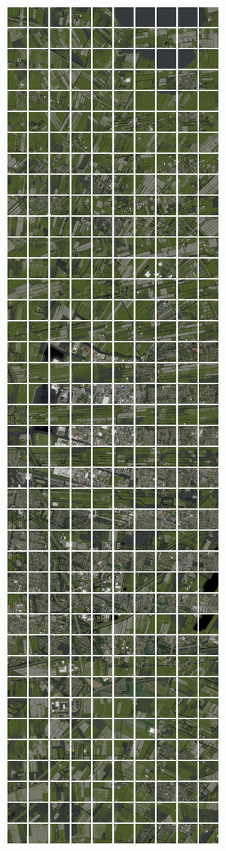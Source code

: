 <html>
<div>
<img src="https://github.com/HakkaTjakka/NL_TILE_MAP/blob/main/18/640/-1066/r.6400.-10660.png" height="44" width="44">
<img src="https://github.com/HakkaTjakka/NL_TILE_MAP/blob/main/18/640/-1066/r.6401.-10660.png" height="44" width="44">
<img src="https://github.com/HakkaTjakka/NL_TILE_MAP/blob/main/18/640/-1066/r.6402.-10660.png" height="44" width="44">
<img src="https://github.com/HakkaTjakka/NL_TILE_MAP/blob/main/18/640/-1066/r.6403.-10660.png" height="44" width="44">
<img src="https://github.com/HakkaTjakka/NL_TILE_MAP/blob/main/18/640/-1066/r.6404.-10660.png" height="44" width="44">
<img src="https://github.com/HakkaTjakka/NL_TILE_MAP/blob/main/18/640/-1066/r.6405.-10660.png" height="44" width="44">
<img src="https://github.com/HakkaTjakka/NL_TILE_MAP/blob/main/18/640/-1066/r.6406.-10660.png" height="44" width="44">
<img src="https://github.com/HakkaTjakka/NL_TILE_MAP/blob/main/18/640/-1066/r.6407.-10660.png" height="44" width="44">
<img src="https://github.com/HakkaTjakka/NL_TILE_MAP/blob/main/18/640/-1066/r.6408.-10660.png" height="44" width="44">
<img src="https://github.com/HakkaTjakka/NL_TILE_MAP/blob/main/18/640/-1066/r.6409.-10660.png" height="44" width="44">
<img src="https://github.com/HakkaTjakka/NL_TILE_MAP/blob/main/18/641/-1066/r.6410.-10660.png" height="44" width="44">
<img src="https://github.com/HakkaTjakka/NL_TILE_MAP/blob/main/18/641/-1066/r.6411.-10660.png" height="44" width="44">
<img src="https://github.com/HakkaTjakka/NL_TILE_MAP/blob/main/18/641/-1066/r.6412.-10660.png" height="44" width="44">
<img src="https://github.com/HakkaTjakka/NL_TILE_MAP/blob/main/18/641/-1066/r.6413.-10660.png" height="44" width="44">
<img src="https://github.com/HakkaTjakka/NL_TILE_MAP/blob/main/18/641/-1066/r.6414.-10660.png" height="44" width="44">
<img src="https://github.com/HakkaTjakka/NL_TILE_MAP/blob/main/18/641/-1066/r.6415.-10660.png" height="44" width="44">
<img src="https://github.com/HakkaTjakka/NL_TILE_MAP/blob/main/18/641/-1066/r.6416.-10660.png" height="44" width="44">
<img src="https://github.com/HakkaTjakka/NL_TILE_MAP/blob/main/18/641/-1066/r.6417.-10660.png" height="44" width="44">
<img src="https://github.com/HakkaTjakka/NL_TILE_MAP/blob/main/18/641/-1066/r.6418.-10660.png" height="44" width="44">
<img src="https://github.com/HakkaTjakka/NL_TILE_MAP/blob/main/18/641/-1066/r.6419.-10660.png" height="44" width="44">
<br>
<img src="https://github.com/HakkaTjakka/NL_TILE_MAP/blob/main/18/640/-1066/r.6400.-10659.png" height="44" width="44">
<img src="https://github.com/HakkaTjakka/NL_TILE_MAP/blob/main/18/640/-1066/r.6401.-10659.png" height="44" width="44">
<img src="https://github.com/HakkaTjakka/NL_TILE_MAP/blob/main/18/640/-1066/r.6402.-10659.png" height="44" width="44">
<img src="https://github.com/HakkaTjakka/NL_TILE_MAP/blob/main/18/640/-1066/r.6403.-10659.png" height="44" width="44">
<img src="https://github.com/HakkaTjakka/NL_TILE_MAP/blob/main/18/640/-1066/r.6404.-10659.png" height="44" width="44">
<img src="https://github.com/HakkaTjakka/NL_TILE_MAP/blob/main/18/640/-1066/r.6405.-10659.png" height="44" width="44">
<img src="https://github.com/HakkaTjakka/NL_TILE_MAP/blob/main/18/640/-1066/r.6406.-10659.png" height="44" width="44">
<img src="https://github.com/HakkaTjakka/NL_TILE_MAP/blob/main/18/640/-1066/r.6407.-10659.png" height="44" width="44">
<img src="https://github.com/HakkaTjakka/NL_TILE_MAP/blob/main/18/640/-1066/r.6408.-10659.png" height="44" width="44">
<img src="https://github.com/HakkaTjakka/NL_TILE_MAP/blob/main/18/640/-1066/r.6409.-10659.png" height="44" width="44">
<img src="https://github.com/HakkaTjakka/NL_TILE_MAP/blob/main/18/641/-1066/r.6410.-10659.png" height="44" width="44">
<img src="https://github.com/HakkaTjakka/NL_TILE_MAP/blob/main/18/641/-1066/r.6411.-10659.png" height="44" width="44">
<img src="https://github.com/HakkaTjakka/NL_TILE_MAP/blob/main/18/641/-1066/r.6412.-10659.png" height="44" width="44">
<img src="https://github.com/HakkaTjakka/NL_TILE_MAP/blob/main/18/641/-1066/r.6413.-10659.png" height="44" width="44">
<img src="https://github.com/HakkaTjakka/NL_TILE_MAP/blob/main/18/641/-1066/r.6414.-10659.png" height="44" width="44">
<img src="https://github.com/HakkaTjakka/NL_TILE_MAP/blob/main/18/641/-1066/r.6415.-10659.png" height="44" width="44">
<img src="https://github.com/HakkaTjakka/NL_TILE_MAP/blob/main/18/641/-1066/r.6416.-10659.png" height="44" width="44">
<img src="https://github.com/HakkaTjakka/NL_TILE_MAP/blob/main/18/641/-1066/r.6417.-10659.png" height="44" width="44">
<img src="https://github.com/HakkaTjakka/NL_TILE_MAP/blob/main/18/641/-1066/r.6418.-10659.png" height="44" width="44">
<img src="https://github.com/HakkaTjakka/NL_TILE_MAP/blob/main/18/641/-1066/r.6419.-10659.png" height="44" width="44">
<br>
<img src="https://github.com/HakkaTjakka/NL_TILE_MAP/blob/main/18/640/-1066/r.6400.-10658.png" height="44" width="44">
<img src="https://github.com/HakkaTjakka/NL_TILE_MAP/blob/main/18/640/-1066/r.6401.-10658.png" height="44" width="44">
<img src="https://github.com/HakkaTjakka/NL_TILE_MAP/blob/main/18/640/-1066/r.6402.-10658.png" height="44" width="44">
<img src="https://github.com/HakkaTjakka/NL_TILE_MAP/blob/main/18/640/-1066/r.6403.-10658.png" height="44" width="44">
<img src="https://github.com/HakkaTjakka/NL_TILE_MAP/blob/main/18/640/-1066/r.6404.-10658.png" height="44" width="44">
<img src="https://github.com/HakkaTjakka/NL_TILE_MAP/blob/main/18/640/-1066/r.6405.-10658.png" height="44" width="44">
<img src="https://github.com/HakkaTjakka/NL_TILE_MAP/blob/main/18/640/-1066/r.6406.-10658.png" height="44" width="44">
<img src="https://github.com/HakkaTjakka/NL_TILE_MAP/blob/main/18/640/-1066/r.6407.-10658.png" height="44" width="44">
<img src="https://github.com/HakkaTjakka/NL_TILE_MAP/blob/main/18/640/-1066/r.6408.-10658.png" height="44" width="44">
<img src="https://github.com/HakkaTjakka/NL_TILE_MAP/blob/main/18/640/-1066/r.6409.-10658.png" height="44" width="44">
<img src="https://github.com/HakkaTjakka/NL_TILE_MAP/blob/main/18/641/-1066/r.6410.-10658.png" height="44" width="44">
<img src="https://github.com/HakkaTjakka/NL_TILE_MAP/blob/main/18/641/-1066/r.6411.-10658.png" height="44" width="44">
<img src="https://github.com/HakkaTjakka/NL_TILE_MAP/blob/main/18/641/-1066/r.6412.-10658.png" height="44" width="44">
<img src="https://github.com/HakkaTjakka/NL_TILE_MAP/blob/main/18/641/-1066/r.6413.-10658.png" height="44" width="44">
<img src="https://github.com/HakkaTjakka/NL_TILE_MAP/blob/main/18/641/-1066/r.6414.-10658.png" height="44" width="44">
<img src="https://github.com/HakkaTjakka/NL_TILE_MAP/blob/main/18/641/-1066/r.6415.-10658.png" height="44" width="44">
<img src="https://github.com/HakkaTjakka/NL_TILE_MAP/blob/main/18/641/-1066/r.6416.-10658.png" height="44" width="44">
<img src="https://github.com/HakkaTjakka/NL_TILE_MAP/blob/main/18/641/-1066/r.6417.-10658.png" height="44" width="44">
<img src="https://github.com/HakkaTjakka/NL_TILE_MAP/blob/main/18/641/-1066/r.6418.-10658.png" height="44" width="44">
<img src="https://github.com/HakkaTjakka/NL_TILE_MAP/blob/main/18/641/-1066/r.6419.-10658.png" height="44" width="44">
<br>
<img src="https://github.com/HakkaTjakka/NL_TILE_MAP/blob/main/18/640/-1066/r.6400.-10657.png" height="44" width="44">
<img src="https://github.com/HakkaTjakka/NL_TILE_MAP/blob/main/18/640/-1066/r.6401.-10657.png" height="44" width="44">
<img src="https://github.com/HakkaTjakka/NL_TILE_MAP/blob/main/18/640/-1066/r.6402.-10657.png" height="44" width="44">
<img src="https://github.com/HakkaTjakka/NL_TILE_MAP/blob/main/18/640/-1066/r.6403.-10657.png" height="44" width="44">
<img src="https://github.com/HakkaTjakka/NL_TILE_MAP/blob/main/18/640/-1066/r.6404.-10657.png" height="44" width="44">
<img src="https://github.com/HakkaTjakka/NL_TILE_MAP/blob/main/18/640/-1066/r.6405.-10657.png" height="44" width="44">
<img src="https://github.com/HakkaTjakka/NL_TILE_MAP/blob/main/18/640/-1066/r.6406.-10657.png" height="44" width="44">
<img src="https://github.com/HakkaTjakka/NL_TILE_MAP/blob/main/18/640/-1066/r.6407.-10657.png" height="44" width="44">
<img src="https://github.com/HakkaTjakka/NL_TILE_MAP/blob/main/18/640/-1066/r.6408.-10657.png" height="44" width="44">
<img src="https://github.com/HakkaTjakka/NL_TILE_MAP/blob/main/18/640/-1066/r.6409.-10657.png" height="44" width="44">
<img src="https://github.com/HakkaTjakka/NL_TILE_MAP/blob/main/18/641/-1066/r.6410.-10657.png" height="44" width="44">
<img src="https://github.com/HakkaTjakka/NL_TILE_MAP/blob/main/18/641/-1066/r.6411.-10657.png" height="44" width="44">
<img src="https://github.com/HakkaTjakka/NL_TILE_MAP/blob/main/18/641/-1066/r.6412.-10657.png" height="44" width="44">
<img src="https://github.com/HakkaTjakka/NL_TILE_MAP/blob/main/18/641/-1066/r.6413.-10657.png" height="44" width="44">
<img src="https://github.com/HakkaTjakka/NL_TILE_MAP/blob/main/18/641/-1066/r.6414.-10657.png" height="44" width="44">
<img src="https://github.com/HakkaTjakka/NL_TILE_MAP/blob/main/18/641/-1066/r.6415.-10657.png" height="44" width="44">
<img src="https://github.com/HakkaTjakka/NL_TILE_MAP/blob/main/18/641/-1066/r.6416.-10657.png" height="44" width="44">
<img src="https://github.com/HakkaTjakka/NL_TILE_MAP/blob/main/18/641/-1066/r.6417.-10657.png" height="44" width="44">
<img src="https://github.com/HakkaTjakka/NL_TILE_MAP/blob/main/18/641/-1066/r.6418.-10657.png" height="44" width="44">
<img src="https://github.com/HakkaTjakka/NL_TILE_MAP/blob/main/18/641/-1066/r.6419.-10657.png" height="44" width="44">
<br>
<img src="https://github.com/HakkaTjakka/NL_TILE_MAP/blob/main/18/640/-1066/r.6400.-10656.png" height="44" width="44">
<img src="https://github.com/HakkaTjakka/NL_TILE_MAP/blob/main/18/640/-1066/r.6401.-10656.png" height="44" width="44">
<img src="https://github.com/HakkaTjakka/NL_TILE_MAP/blob/main/18/640/-1066/r.6402.-10656.png" height="44" width="44">
<img src="https://github.com/HakkaTjakka/NL_TILE_MAP/blob/main/18/640/-1066/r.6403.-10656.png" height="44" width="44">
<img src="https://github.com/HakkaTjakka/NL_TILE_MAP/blob/main/18/640/-1066/r.6404.-10656.png" height="44" width="44">
<img src="https://github.com/HakkaTjakka/NL_TILE_MAP/blob/main/18/640/-1066/r.6405.-10656.png" height="44" width="44">
<img src="https://github.com/HakkaTjakka/NL_TILE_MAP/blob/main/18/640/-1066/r.6406.-10656.png" height="44" width="44">
<img src="https://github.com/HakkaTjakka/NL_TILE_MAP/blob/main/18/640/-1066/r.6407.-10656.png" height="44" width="44">
<img src="https://github.com/HakkaTjakka/NL_TILE_MAP/blob/main/18/640/-1066/r.6408.-10656.png" height="44" width="44">
<img src="https://github.com/HakkaTjakka/NL_TILE_MAP/blob/main/18/640/-1066/r.6409.-10656.png" height="44" width="44">
<img src="https://github.com/HakkaTjakka/NL_TILE_MAP/blob/main/18/641/-1066/r.6410.-10656.png" height="44" width="44">
<img src="https://github.com/HakkaTjakka/NL_TILE_MAP/blob/main/18/641/-1066/r.6411.-10656.png" height="44" width="44">
<img src="https://github.com/HakkaTjakka/NL_TILE_MAP/blob/main/18/641/-1066/r.6412.-10656.png" height="44" width="44">
<img src="https://github.com/HakkaTjakka/NL_TILE_MAP/blob/main/18/641/-1066/r.6413.-10656.png" height="44" width="44">
<img src="https://github.com/HakkaTjakka/NL_TILE_MAP/blob/main/18/641/-1066/r.6414.-10656.png" height="44" width="44">
<img src="https://github.com/HakkaTjakka/NL_TILE_MAP/blob/main/18/641/-1066/r.6415.-10656.png" height="44" width="44">
<img src="https://github.com/HakkaTjakka/NL_TILE_MAP/blob/main/18/641/-1066/r.6416.-10656.png" height="44" width="44">
<img src="https://github.com/HakkaTjakka/NL_TILE_MAP/blob/main/18/641/-1066/r.6417.-10656.png" height="44" width="44">
<img src="https://github.com/HakkaTjakka/NL_TILE_MAP/blob/main/18/641/-1066/r.6418.-10656.png" height="44" width="44">
<img src="https://github.com/HakkaTjakka/NL_TILE_MAP/blob/main/18/641/-1066/r.6419.-10656.png" height="44" width="44">
<br>
<img src="https://github.com/HakkaTjakka/NL_TILE_MAP/blob/main/18/640/-1066/r.6400.-10655.png" height="44" width="44">
<img src="https://github.com/HakkaTjakka/NL_TILE_MAP/blob/main/18/640/-1066/r.6401.-10655.png" height="44" width="44">
<img src="https://github.com/HakkaTjakka/NL_TILE_MAP/blob/main/18/640/-1066/r.6402.-10655.png" height="44" width="44">
<img src="https://github.com/HakkaTjakka/NL_TILE_MAP/blob/main/18/640/-1066/r.6403.-10655.png" height="44" width="44">
<img src="https://github.com/HakkaTjakka/NL_TILE_MAP/blob/main/18/640/-1066/r.6404.-10655.png" height="44" width="44">
<img src="https://github.com/HakkaTjakka/NL_TILE_MAP/blob/main/18/640/-1066/r.6405.-10655.png" height="44" width="44">
<img src="https://github.com/HakkaTjakka/NL_TILE_MAP/blob/main/18/640/-1066/r.6406.-10655.png" height="44" width="44">
<img src="https://github.com/HakkaTjakka/NL_TILE_MAP/blob/main/18/640/-1066/r.6407.-10655.png" height="44" width="44">
<img src="https://github.com/HakkaTjakka/NL_TILE_MAP/blob/main/18/640/-1066/r.6408.-10655.png" height="44" width="44">
<img src="https://github.com/HakkaTjakka/NL_TILE_MAP/blob/main/18/640/-1066/r.6409.-10655.png" height="44" width="44">
<img src="https://github.com/HakkaTjakka/NL_TILE_MAP/blob/main/18/641/-1066/r.6410.-10655.png" height="44" width="44">
<img src="https://github.com/HakkaTjakka/NL_TILE_MAP/blob/main/18/641/-1066/r.6411.-10655.png" height="44" width="44">
<img src="https://github.com/HakkaTjakka/NL_TILE_MAP/blob/main/18/641/-1066/r.6412.-10655.png" height="44" width="44">
<img src="https://github.com/HakkaTjakka/NL_TILE_MAP/blob/main/18/641/-1066/r.6413.-10655.png" height="44" width="44">
<img src="https://github.com/HakkaTjakka/NL_TILE_MAP/blob/main/18/641/-1066/r.6414.-10655.png" height="44" width="44">
<img src="https://github.com/HakkaTjakka/NL_TILE_MAP/blob/main/18/641/-1066/r.6415.-10655.png" height="44" width="44">
<img src="https://github.com/HakkaTjakka/NL_TILE_MAP/blob/main/18/641/-1066/r.6416.-10655.png" height="44" width="44">
<img src="https://github.com/HakkaTjakka/NL_TILE_MAP/blob/main/18/641/-1066/r.6417.-10655.png" height="44" width="44">
<img src="https://github.com/HakkaTjakka/NL_TILE_MAP/blob/main/18/641/-1066/r.6418.-10655.png" height="44" width="44">
<img src="https://github.com/HakkaTjakka/NL_TILE_MAP/blob/main/18/641/-1066/r.6419.-10655.png" height="44" width="44">
<br>
<img src="https://github.com/HakkaTjakka/NL_TILE_MAP/blob/main/18/640/-1066/r.6400.-10654.png" height="44" width="44">
<img src="https://github.com/HakkaTjakka/NL_TILE_MAP/blob/main/18/640/-1066/r.6401.-10654.png" height="44" width="44">
<img src="https://github.com/HakkaTjakka/NL_TILE_MAP/blob/main/18/640/-1066/r.6402.-10654.png" height="44" width="44">
<img src="https://github.com/HakkaTjakka/NL_TILE_MAP/blob/main/18/640/-1066/r.6403.-10654.png" height="44" width="44">
<img src="https://github.com/HakkaTjakka/NL_TILE_MAP/blob/main/18/640/-1066/r.6404.-10654.png" height="44" width="44">
<img src="https://github.com/HakkaTjakka/NL_TILE_MAP/blob/main/18/640/-1066/r.6405.-10654.png" height="44" width="44">
<img src="https://github.com/HakkaTjakka/NL_TILE_MAP/blob/main/18/640/-1066/r.6406.-10654.png" height="44" width="44">
<img src="https://github.com/HakkaTjakka/NL_TILE_MAP/blob/main/18/640/-1066/r.6407.-10654.png" height="44" width="44">
<img src="https://github.com/HakkaTjakka/NL_TILE_MAP/blob/main/18/640/-1066/r.6408.-10654.png" height="44" width="44">
<img src="https://github.com/HakkaTjakka/NL_TILE_MAP/blob/main/18/640/-1066/r.6409.-10654.png" height="44" width="44">
<img src="https://github.com/HakkaTjakka/NL_TILE_MAP/blob/main/18/641/-1066/r.6410.-10654.png" height="44" width="44">
<img src="https://github.com/HakkaTjakka/NL_TILE_MAP/blob/main/18/641/-1066/r.6411.-10654.png" height="44" width="44">
<img src="https://github.com/HakkaTjakka/NL_TILE_MAP/blob/main/18/641/-1066/r.6412.-10654.png" height="44" width="44">
<img src="https://github.com/HakkaTjakka/NL_TILE_MAP/blob/main/18/641/-1066/r.6413.-10654.png" height="44" width="44">
<img src="https://github.com/HakkaTjakka/NL_TILE_MAP/blob/main/18/641/-1066/r.6414.-10654.png" height="44" width="44">
<img src="https://github.com/HakkaTjakka/NL_TILE_MAP/blob/main/18/641/-1066/r.6415.-10654.png" height="44" width="44">
<img src="https://github.com/HakkaTjakka/NL_TILE_MAP/blob/main/18/641/-1066/r.6416.-10654.png" height="44" width="44">
<img src="https://github.com/HakkaTjakka/NL_TILE_MAP/blob/main/18/641/-1066/r.6417.-10654.png" height="44" width="44">
<img src="https://github.com/HakkaTjakka/NL_TILE_MAP/blob/main/18/641/-1066/r.6418.-10654.png" height="44" width="44">
<img src="https://github.com/HakkaTjakka/NL_TILE_MAP/blob/main/18/641/-1066/r.6419.-10654.png" height="44" width="44">
<br>
<img src="https://github.com/HakkaTjakka/NL_TILE_MAP/blob/main/18/640/-1066/r.6400.-10653.png" height="44" width="44">
<img src="https://github.com/HakkaTjakka/NL_TILE_MAP/blob/main/18/640/-1066/r.6401.-10653.png" height="44" width="44">
<img src="https://github.com/HakkaTjakka/NL_TILE_MAP/blob/main/18/640/-1066/r.6402.-10653.png" height="44" width="44">
<img src="https://github.com/HakkaTjakka/NL_TILE_MAP/blob/main/18/640/-1066/r.6403.-10653.png" height="44" width="44">
<img src="https://github.com/HakkaTjakka/NL_TILE_MAP/blob/main/18/640/-1066/r.6404.-10653.png" height="44" width="44">
<img src="https://github.com/HakkaTjakka/NL_TILE_MAP/blob/main/18/640/-1066/r.6405.-10653.png" height="44" width="44">
<img src="https://github.com/HakkaTjakka/NL_TILE_MAP/blob/main/18/640/-1066/r.6406.-10653.png" height="44" width="44">
<img src="https://github.com/HakkaTjakka/NL_TILE_MAP/blob/main/18/640/-1066/r.6407.-10653.png" height="44" width="44">
<img src="https://github.com/HakkaTjakka/NL_TILE_MAP/blob/main/18/640/-1066/r.6408.-10653.png" height="44" width="44">
<img src="https://github.com/HakkaTjakka/NL_TILE_MAP/blob/main/18/640/-1066/r.6409.-10653.png" height="44" width="44">
<img src="https://github.com/HakkaTjakka/NL_TILE_MAP/blob/main/18/641/-1066/r.6410.-10653.png" height="44" width="44">
<img src="https://github.com/HakkaTjakka/NL_TILE_MAP/blob/main/18/641/-1066/r.6411.-10653.png" height="44" width="44">
<img src="https://github.com/HakkaTjakka/NL_TILE_MAP/blob/main/18/641/-1066/r.6412.-10653.png" height="44" width="44">
<img src="https://github.com/HakkaTjakka/NL_TILE_MAP/blob/main/18/641/-1066/r.6413.-10653.png" height="44" width="44">
<img src="https://github.com/HakkaTjakka/NL_TILE_MAP/blob/main/18/641/-1066/r.6414.-10653.png" height="44" width="44">
<img src="https://github.com/HakkaTjakka/NL_TILE_MAP/blob/main/18/641/-1066/r.6415.-10653.png" height="44" width="44">
<img src="https://github.com/HakkaTjakka/NL_TILE_MAP/blob/main/18/641/-1066/r.6416.-10653.png" height="44" width="44">
<img src="https://github.com/HakkaTjakka/NL_TILE_MAP/blob/main/18/641/-1066/r.6417.-10653.png" height="44" width="44">
<img src="https://github.com/HakkaTjakka/NL_TILE_MAP/blob/main/18/641/-1066/r.6418.-10653.png" height="44" width="44">
<img src="https://github.com/HakkaTjakka/NL_TILE_MAP/blob/main/18/641/-1066/r.6419.-10653.png" height="44" width="44">
<br>
<img src="https://github.com/HakkaTjakka/NL_TILE_MAP/blob/main/18/640/-1066/r.6400.-10652.png" height="44" width="44">
<img src="https://github.com/HakkaTjakka/NL_TILE_MAP/blob/main/18/640/-1066/r.6401.-10652.png" height="44" width="44">
<img src="https://github.com/HakkaTjakka/NL_TILE_MAP/blob/main/18/640/-1066/r.6402.-10652.png" height="44" width="44">
<img src="https://github.com/HakkaTjakka/NL_TILE_MAP/blob/main/18/640/-1066/r.6403.-10652.png" height="44" width="44">
<img src="https://github.com/HakkaTjakka/NL_TILE_MAP/blob/main/18/640/-1066/r.6404.-10652.png" height="44" width="44">
<img src="https://github.com/HakkaTjakka/NL_TILE_MAP/blob/main/18/640/-1066/r.6405.-10652.png" height="44" width="44">
<img src="https://github.com/HakkaTjakka/NL_TILE_MAP/blob/main/18/640/-1066/r.6406.-10652.png" height="44" width="44">
<img src="https://github.com/HakkaTjakka/NL_TILE_MAP/blob/main/18/640/-1066/r.6407.-10652.png" height="44" width="44">
<img src="https://github.com/HakkaTjakka/NL_TILE_MAP/blob/main/18/640/-1066/r.6408.-10652.png" height="44" width="44">
<img src="https://github.com/HakkaTjakka/NL_TILE_MAP/blob/main/18/640/-1066/r.6409.-10652.png" height="44" width="44">
<img src="https://github.com/HakkaTjakka/NL_TILE_MAP/blob/main/18/641/-1066/r.6410.-10652.png" height="44" width="44">
<img src="https://github.com/HakkaTjakka/NL_TILE_MAP/blob/main/18/641/-1066/r.6411.-10652.png" height="44" width="44">
<img src="https://github.com/HakkaTjakka/NL_TILE_MAP/blob/main/18/641/-1066/r.6412.-10652.png" height="44" width="44">
<img src="https://github.com/HakkaTjakka/NL_TILE_MAP/blob/main/18/641/-1066/r.6413.-10652.png" height="44" width="44">
<img src="https://github.com/HakkaTjakka/NL_TILE_MAP/blob/main/18/641/-1066/r.6414.-10652.png" height="44" width="44">
<img src="https://github.com/HakkaTjakka/NL_TILE_MAP/blob/main/18/641/-1066/r.6415.-10652.png" height="44" width="44">
<img src="https://github.com/HakkaTjakka/NL_TILE_MAP/blob/main/18/641/-1066/r.6416.-10652.png" height="44" width="44">
<img src="https://github.com/HakkaTjakka/NL_TILE_MAP/blob/main/18/641/-1066/r.6417.-10652.png" height="44" width="44">
<img src="https://github.com/HakkaTjakka/NL_TILE_MAP/blob/main/18/641/-1066/r.6418.-10652.png" height="44" width="44">
<img src="https://github.com/HakkaTjakka/NL_TILE_MAP/blob/main/18/641/-1066/r.6419.-10652.png" height="44" width="44">
<br>
<img src="https://github.com/HakkaTjakka/NL_TILE_MAP/blob/main/18/640/-1066/r.6400.-10651.png" height="44" width="44">
<img src="https://github.com/HakkaTjakka/NL_TILE_MAP/blob/main/18/640/-1066/r.6401.-10651.png" height="44" width="44">
<img src="https://github.com/HakkaTjakka/NL_TILE_MAP/blob/main/18/640/-1066/r.6402.-10651.png" height="44" width="44">
<img src="https://github.com/HakkaTjakka/NL_TILE_MAP/blob/main/18/640/-1066/r.6403.-10651.png" height="44" width="44">
<img src="https://github.com/HakkaTjakka/NL_TILE_MAP/blob/main/18/640/-1066/r.6404.-10651.png" height="44" width="44">
<img src="https://github.com/HakkaTjakka/NL_TILE_MAP/blob/main/18/640/-1066/r.6405.-10651.png" height="44" width="44">
<img src="https://github.com/HakkaTjakka/NL_TILE_MAP/blob/main/18/640/-1066/r.6406.-10651.png" height="44" width="44">
<img src="https://github.com/HakkaTjakka/NL_TILE_MAP/blob/main/18/640/-1066/r.6407.-10651.png" height="44" width="44">
<img src="https://github.com/HakkaTjakka/NL_TILE_MAP/blob/main/18/640/-1066/r.6408.-10651.png" height="44" width="44">
<img src="https://github.com/HakkaTjakka/NL_TILE_MAP/blob/main/18/640/-1066/r.6409.-10651.png" height="44" width="44">
<img src="https://github.com/HakkaTjakka/NL_TILE_MAP/blob/main/18/641/-1066/r.6410.-10651.png" height="44" width="44">
<img src="https://github.com/HakkaTjakka/NL_TILE_MAP/blob/main/18/641/-1066/r.6411.-10651.png" height="44" width="44">
<img src="https://github.com/HakkaTjakka/NL_TILE_MAP/blob/main/18/641/-1066/r.6412.-10651.png" height="44" width="44">
<img src="https://github.com/HakkaTjakka/NL_TILE_MAP/blob/main/18/641/-1066/r.6413.-10651.png" height="44" width="44">
<img src="https://github.com/HakkaTjakka/NL_TILE_MAP/blob/main/18/641/-1066/r.6414.-10651.png" height="44" width="44">
<img src="https://github.com/HakkaTjakka/NL_TILE_MAP/blob/main/18/641/-1066/r.6415.-10651.png" height="44" width="44">
<img src="https://github.com/HakkaTjakka/NL_TILE_MAP/blob/main/18/641/-1066/r.6416.-10651.png" height="44" width="44">
<img src="https://github.com/HakkaTjakka/NL_TILE_MAP/blob/main/18/641/-1066/r.6417.-10651.png" height="44" width="44">
<img src="https://github.com/HakkaTjakka/NL_TILE_MAP/blob/main/18/641/-1066/r.6418.-10651.png" height="44" width="44">
<img src="https://github.com/HakkaTjakka/NL_TILE_MAP/blob/main/18/641/-1066/r.6419.-10651.png" height="44" width="44">
<br>
<img src="https://github.com/HakkaTjakka/NL_TILE_MAP/blob/main/18/640/-1065/r.6400.-10650.png" height="44" width="44">
<img src="https://github.com/HakkaTjakka/NL_TILE_MAP/blob/main/18/640/-1065/r.6401.-10650.png" height="44" width="44">
<img src="https://github.com/HakkaTjakka/NL_TILE_MAP/blob/main/18/640/-1065/r.6402.-10650.png" height="44" width="44">
<img src="https://github.com/HakkaTjakka/NL_TILE_MAP/blob/main/18/640/-1065/r.6403.-10650.png" height="44" width="44">
<img src="https://github.com/HakkaTjakka/NL_TILE_MAP/blob/main/18/640/-1065/r.6404.-10650.png" height="44" width="44">
<img src="https://github.com/HakkaTjakka/NL_TILE_MAP/blob/main/18/640/-1065/r.6405.-10650.png" height="44" width="44">
<img src="https://github.com/HakkaTjakka/NL_TILE_MAP/blob/main/18/640/-1065/r.6406.-10650.png" height="44" width="44">
<img src="https://github.com/HakkaTjakka/NL_TILE_MAP/blob/main/18/640/-1065/r.6407.-10650.png" height="44" width="44">
<img src="https://github.com/HakkaTjakka/NL_TILE_MAP/blob/main/18/640/-1065/r.6408.-10650.png" height="44" width="44">
<img src="https://github.com/HakkaTjakka/NL_TILE_MAP/blob/main/18/640/-1065/r.6409.-10650.png" height="44" width="44">
<img src="https://github.com/HakkaTjakka/NL_TILE_MAP/blob/main/18/641/-1065/r.6410.-10650.png" height="44" width="44">
<img src="https://github.com/HakkaTjakka/NL_TILE_MAP/blob/main/18/641/-1065/r.6411.-10650.png" height="44" width="44">
<img src="https://github.com/HakkaTjakka/NL_TILE_MAP/blob/main/18/641/-1065/r.6412.-10650.png" height="44" width="44">
<img src="https://github.com/HakkaTjakka/NL_TILE_MAP/blob/main/18/641/-1065/r.6413.-10650.png" height="44" width="44">
<img src="https://github.com/HakkaTjakka/NL_TILE_MAP/blob/main/18/641/-1065/r.6414.-10650.png" height="44" width="44">
<img src="https://github.com/HakkaTjakka/NL_TILE_MAP/blob/main/18/641/-1065/r.6415.-10650.png" height="44" width="44">
<img src="https://github.com/HakkaTjakka/NL_TILE_MAP/blob/main/18/641/-1065/r.6416.-10650.png" height="44" width="44">
<img src="https://github.com/HakkaTjakka/NL_TILE_MAP/blob/main/18/641/-1065/r.6417.-10650.png" height="44" width="44">
<img src="https://github.com/HakkaTjakka/NL_TILE_MAP/blob/main/18/641/-1065/r.6418.-10650.png" height="44" width="44">
<img src="https://github.com/HakkaTjakka/NL_TILE_MAP/blob/main/18/641/-1065/r.6419.-10650.png" height="44" width="44">
<br>
<img src="https://github.com/HakkaTjakka/NL_TILE_MAP/blob/main/18/640/-1065/r.6400.-10649.png" height="44" width="44">
<img src="https://github.com/HakkaTjakka/NL_TILE_MAP/blob/main/18/640/-1065/r.6401.-10649.png" height="44" width="44">
<img src="https://github.com/HakkaTjakka/NL_TILE_MAP/blob/main/18/640/-1065/r.6402.-10649.png" height="44" width="44">
<img src="https://github.com/HakkaTjakka/NL_TILE_MAP/blob/main/18/640/-1065/r.6403.-10649.png" height="44" width="44">
<img src="https://github.com/HakkaTjakka/NL_TILE_MAP/blob/main/18/640/-1065/r.6404.-10649.png" height="44" width="44">
<img src="https://github.com/HakkaTjakka/NL_TILE_MAP/blob/main/18/640/-1065/r.6405.-10649.png" height="44" width="44">
<img src="https://github.com/HakkaTjakka/NL_TILE_MAP/blob/main/18/640/-1065/r.6406.-10649.png" height="44" width="44">
<img src="https://github.com/HakkaTjakka/NL_TILE_MAP/blob/main/18/640/-1065/r.6407.-10649.png" height="44" width="44">
<img src="https://github.com/HakkaTjakka/NL_TILE_MAP/blob/main/18/640/-1065/r.6408.-10649.png" height="44" width="44">
<img src="https://github.com/HakkaTjakka/NL_TILE_MAP/blob/main/18/640/-1065/r.6409.-10649.png" height="44" width="44">
<img src="https://github.com/HakkaTjakka/NL_TILE_MAP/blob/main/18/641/-1065/r.6410.-10649.png" height="44" width="44">
<img src="https://github.com/HakkaTjakka/NL_TILE_MAP/blob/main/18/641/-1065/r.6411.-10649.png" height="44" width="44">
<img src="https://github.com/HakkaTjakka/NL_TILE_MAP/blob/main/18/641/-1065/r.6412.-10649.png" height="44" width="44">
<img src="https://github.com/HakkaTjakka/NL_TILE_MAP/blob/main/18/641/-1065/r.6413.-10649.png" height="44" width="44">
<img src="https://github.com/HakkaTjakka/NL_TILE_MAP/blob/main/18/641/-1065/r.6414.-10649.png" height="44" width="44">
<img src="https://github.com/HakkaTjakka/NL_TILE_MAP/blob/main/18/641/-1065/r.6415.-10649.png" height="44" width="44">
<img src="https://github.com/HakkaTjakka/NL_TILE_MAP/blob/main/18/641/-1065/r.6416.-10649.png" height="44" width="44">
<img src="https://github.com/HakkaTjakka/NL_TILE_MAP/blob/main/18/641/-1065/r.6417.-10649.png" height="44" width="44">
<img src="https://github.com/HakkaTjakka/NL_TILE_MAP/blob/main/18/641/-1065/r.6418.-10649.png" height="44" width="44">
<img src="https://github.com/HakkaTjakka/NL_TILE_MAP/blob/main/18/641/-1065/r.6419.-10649.png" height="44" width="44">
<br>
<img src="https://github.com/HakkaTjakka/NL_TILE_MAP/blob/main/18/640/-1065/r.6400.-10648.png" height="44" width="44">
<img src="https://github.com/HakkaTjakka/NL_TILE_MAP/blob/main/18/640/-1065/r.6401.-10648.png" height="44" width="44">
<img src="https://github.com/HakkaTjakka/NL_TILE_MAP/blob/main/18/640/-1065/r.6402.-10648.png" height="44" width="44">
<img src="https://github.com/HakkaTjakka/NL_TILE_MAP/blob/main/18/640/-1065/r.6403.-10648.png" height="44" width="44">
<img src="https://github.com/HakkaTjakka/NL_TILE_MAP/blob/main/18/640/-1065/r.6404.-10648.png" height="44" width="44">
<img src="https://github.com/HakkaTjakka/NL_TILE_MAP/blob/main/18/640/-1065/r.6405.-10648.png" height="44" width="44">
<img src="https://github.com/HakkaTjakka/NL_TILE_MAP/blob/main/18/640/-1065/r.6406.-10648.png" height="44" width="44">
<img src="https://github.com/HakkaTjakka/NL_TILE_MAP/blob/main/18/640/-1065/r.6407.-10648.png" height="44" width="44">
<img src="https://github.com/HakkaTjakka/NL_TILE_MAP/blob/main/18/640/-1065/r.6408.-10648.png" height="44" width="44">
<img src="https://github.com/HakkaTjakka/NL_TILE_MAP/blob/main/18/640/-1065/r.6409.-10648.png" height="44" width="44">
<img src="https://github.com/HakkaTjakka/NL_TILE_MAP/blob/main/18/641/-1065/r.6410.-10648.png" height="44" width="44">
<img src="https://github.com/HakkaTjakka/NL_TILE_MAP/blob/main/18/641/-1065/r.6411.-10648.png" height="44" width="44">
<img src="https://github.com/HakkaTjakka/NL_TILE_MAP/blob/main/18/641/-1065/r.6412.-10648.png" height="44" width="44">
<img src="https://github.com/HakkaTjakka/NL_TILE_MAP/blob/main/18/641/-1065/r.6413.-10648.png" height="44" width="44">
<img src="https://github.com/HakkaTjakka/NL_TILE_MAP/blob/main/18/641/-1065/r.6414.-10648.png" height="44" width="44">
<img src="https://github.com/HakkaTjakka/NL_TILE_MAP/blob/main/18/641/-1065/r.6415.-10648.png" height="44" width="44">
<img src="https://github.com/HakkaTjakka/NL_TILE_MAP/blob/main/18/641/-1065/r.6416.-10648.png" height="44" width="44">
<img src="https://github.com/HakkaTjakka/NL_TILE_MAP/blob/main/18/641/-1065/r.6417.-10648.png" height="44" width="44">
<img src="https://github.com/HakkaTjakka/NL_TILE_MAP/blob/main/18/641/-1065/r.6418.-10648.png" height="44" width="44">
<img src="https://github.com/HakkaTjakka/NL_TILE_MAP/blob/main/18/641/-1065/r.6419.-10648.png" height="44" width="44">
<br>
<img src="https://github.com/HakkaTjakka/NL_TILE_MAP/blob/main/18/640/-1065/r.6400.-10647.png" height="44" width="44">
<img src="https://github.com/HakkaTjakka/NL_TILE_MAP/blob/main/18/640/-1065/r.6401.-10647.png" height="44" width="44">
<img src="https://github.com/HakkaTjakka/NL_TILE_MAP/blob/main/18/640/-1065/r.6402.-10647.png" height="44" width="44">
<img src="https://github.com/HakkaTjakka/NL_TILE_MAP/blob/main/18/640/-1065/r.6403.-10647.png" height="44" width="44">
<img src="https://github.com/HakkaTjakka/NL_TILE_MAP/blob/main/18/640/-1065/r.6404.-10647.png" height="44" width="44">
<img src="https://github.com/HakkaTjakka/NL_TILE_MAP/blob/main/18/640/-1065/r.6405.-10647.png" height="44" width="44">
<img src="https://github.com/HakkaTjakka/NL_TILE_MAP/blob/main/18/640/-1065/r.6406.-10647.png" height="44" width="44">
<img src="https://github.com/HakkaTjakka/NL_TILE_MAP/blob/main/18/640/-1065/r.6407.-10647.png" height="44" width="44">
<img src="https://github.com/HakkaTjakka/NL_TILE_MAP/blob/main/18/640/-1065/r.6408.-10647.png" height="44" width="44">
<img src="https://github.com/HakkaTjakka/NL_TILE_MAP/blob/main/18/640/-1065/r.6409.-10647.png" height="44" width="44">
<img src="https://github.com/HakkaTjakka/NL_TILE_MAP/blob/main/18/641/-1065/r.6410.-10647.png" height="44" width="44">
<img src="https://github.com/HakkaTjakka/NL_TILE_MAP/blob/main/18/641/-1065/r.6411.-10647.png" height="44" width="44">
<img src="https://github.com/HakkaTjakka/NL_TILE_MAP/blob/main/18/641/-1065/r.6412.-10647.png" height="44" width="44">
<img src="https://github.com/HakkaTjakka/NL_TILE_MAP/blob/main/18/641/-1065/r.6413.-10647.png" height="44" width="44">
<img src="https://github.com/HakkaTjakka/NL_TILE_MAP/blob/main/18/641/-1065/r.6414.-10647.png" height="44" width="44">
<img src="https://github.com/HakkaTjakka/NL_TILE_MAP/blob/main/18/641/-1065/r.6415.-10647.png" height="44" width="44">
<img src="https://github.com/HakkaTjakka/NL_TILE_MAP/blob/main/18/641/-1065/r.6416.-10647.png" height="44" width="44">
<img src="https://github.com/HakkaTjakka/NL_TILE_MAP/blob/main/18/641/-1065/r.6417.-10647.png" height="44" width="44">
<img src="https://github.com/HakkaTjakka/NL_TILE_MAP/blob/main/18/641/-1065/r.6418.-10647.png" height="44" width="44">
<img src="https://github.com/HakkaTjakka/NL_TILE_MAP/blob/main/18/641/-1065/r.6419.-10647.png" height="44" width="44">
<br>
<img src="https://github.com/HakkaTjakka/NL_TILE_MAP/blob/main/18/640/-1065/r.6400.-10646.png" height="44" width="44">
<img src="https://github.com/HakkaTjakka/NL_TILE_MAP/blob/main/18/640/-1065/r.6401.-10646.png" height="44" width="44">
<img src="https://github.com/HakkaTjakka/NL_TILE_MAP/blob/main/18/640/-1065/r.6402.-10646.png" height="44" width="44">
<img src="https://github.com/HakkaTjakka/NL_TILE_MAP/blob/main/18/640/-1065/r.6403.-10646.png" height="44" width="44">
<img src="https://github.com/HakkaTjakka/NL_TILE_MAP/blob/main/18/640/-1065/r.6404.-10646.png" height="44" width="44">
<img src="https://github.com/HakkaTjakka/NL_TILE_MAP/blob/main/18/640/-1065/r.6405.-10646.png" height="44" width="44">
<img src="https://github.com/HakkaTjakka/NL_TILE_MAP/blob/main/18/640/-1065/r.6406.-10646.png" height="44" width="44">
<img src="https://github.com/HakkaTjakka/NL_TILE_MAP/blob/main/18/640/-1065/r.6407.-10646.png" height="44" width="44">
<img src="https://github.com/HakkaTjakka/NL_TILE_MAP/blob/main/18/640/-1065/r.6408.-10646.png" height="44" width="44">
<img src="https://github.com/HakkaTjakka/NL_TILE_MAP/blob/main/18/640/-1065/r.6409.-10646.png" height="44" width="44">
<img src="https://github.com/HakkaTjakka/NL_TILE_MAP/blob/main/18/641/-1065/r.6410.-10646.png" height="44" width="44">
<img src="https://github.com/HakkaTjakka/NL_TILE_MAP/blob/main/18/641/-1065/r.6411.-10646.png" height="44" width="44">
<img src="https://github.com/HakkaTjakka/NL_TILE_MAP/blob/main/18/641/-1065/r.6412.-10646.png" height="44" width="44">
<img src="https://github.com/HakkaTjakka/NL_TILE_MAP/blob/main/18/641/-1065/r.6413.-10646.png" height="44" width="44">
<img src="https://github.com/HakkaTjakka/NL_TILE_MAP/blob/main/18/641/-1065/r.6414.-10646.png" height="44" width="44">
<img src="https://github.com/HakkaTjakka/NL_TILE_MAP/blob/main/18/641/-1065/r.6415.-10646.png" height="44" width="44">
<img src="https://github.com/HakkaTjakka/NL_TILE_MAP/blob/main/18/641/-1065/r.6416.-10646.png" height="44" width="44">
<img src="https://github.com/HakkaTjakka/NL_TILE_MAP/blob/main/18/641/-1065/r.6417.-10646.png" height="44" width="44">
<img src="https://github.com/HakkaTjakka/NL_TILE_MAP/blob/main/18/641/-1065/r.6418.-10646.png" height="44" width="44">
<img src="https://github.com/HakkaTjakka/NL_TILE_MAP/blob/main/18/641/-1065/r.6419.-10646.png" height="44" width="44">
<br>
<img src="https://github.com/HakkaTjakka/NL_TILE_MAP/blob/main/18/640/-1065/r.6400.-10645.png" height="44" width="44">
<img src="https://github.com/HakkaTjakka/NL_TILE_MAP/blob/main/18/640/-1065/r.6401.-10645.png" height="44" width="44">
<img src="https://github.com/HakkaTjakka/NL_TILE_MAP/blob/main/18/640/-1065/r.6402.-10645.png" height="44" width="44">
<img src="https://github.com/HakkaTjakka/NL_TILE_MAP/blob/main/18/640/-1065/r.6403.-10645.png" height="44" width="44">
<img src="https://github.com/HakkaTjakka/NL_TILE_MAP/blob/main/18/640/-1065/r.6404.-10645.png" height="44" width="44">
<img src="https://github.com/HakkaTjakka/NL_TILE_MAP/blob/main/18/640/-1065/r.6405.-10645.png" height="44" width="44">
<img src="https://github.com/HakkaTjakka/NL_TILE_MAP/blob/main/18/640/-1065/r.6406.-10645.png" height="44" width="44">
<img src="https://github.com/HakkaTjakka/NL_TILE_MAP/blob/main/18/640/-1065/r.6407.-10645.png" height="44" width="44">
<img src="https://github.com/HakkaTjakka/NL_TILE_MAP/blob/main/18/640/-1065/r.6408.-10645.png" height="44" width="44">
<img src="https://github.com/HakkaTjakka/NL_TILE_MAP/blob/main/18/640/-1065/r.6409.-10645.png" height="44" width="44">
<img src="https://github.com/HakkaTjakka/NL_TILE_MAP/blob/main/18/641/-1065/r.6410.-10645.png" height="44" width="44">
<img src="https://github.com/HakkaTjakka/NL_TILE_MAP/blob/main/18/641/-1065/r.6411.-10645.png" height="44" width="44">
<img src="https://github.com/HakkaTjakka/NL_TILE_MAP/blob/main/18/641/-1065/r.6412.-10645.png" height="44" width="44">
<img src="https://github.com/HakkaTjakka/NL_TILE_MAP/blob/main/18/641/-1065/r.6413.-10645.png" height="44" width="44">
<img src="https://github.com/HakkaTjakka/NL_TILE_MAP/blob/main/18/641/-1065/r.6414.-10645.png" height="44" width="44">
<img src="https://github.com/HakkaTjakka/NL_TILE_MAP/blob/main/18/641/-1065/r.6415.-10645.png" height="44" width="44">
<img src="https://github.com/HakkaTjakka/NL_TILE_MAP/blob/main/18/641/-1065/r.6416.-10645.png" height="44" width="44">
<img src="https://github.com/HakkaTjakka/NL_TILE_MAP/blob/main/18/641/-1065/r.6417.-10645.png" height="44" width="44">
<img src="https://github.com/HakkaTjakka/NL_TILE_MAP/blob/main/18/641/-1065/r.6418.-10645.png" height="44" width="44">
<img src="https://github.com/HakkaTjakka/NL_TILE_MAP/blob/main/18/641/-1065/r.6419.-10645.png" height="44" width="44">
<br>
<img src="https://github.com/HakkaTjakka/NL_TILE_MAP/blob/main/18/640/-1065/r.6400.-10644.png" height="44" width="44">
<img src="https://github.com/HakkaTjakka/NL_TILE_MAP/blob/main/18/640/-1065/r.6401.-10644.png" height="44" width="44">
<img src="https://github.com/HakkaTjakka/NL_TILE_MAP/blob/main/18/640/-1065/r.6402.-10644.png" height="44" width="44">
<img src="https://github.com/HakkaTjakka/NL_TILE_MAP/blob/main/18/640/-1065/r.6403.-10644.png" height="44" width="44">
<img src="https://github.com/HakkaTjakka/NL_TILE_MAP/blob/main/18/640/-1065/r.6404.-10644.png" height="44" width="44">
<img src="https://github.com/HakkaTjakka/NL_TILE_MAP/blob/main/18/640/-1065/r.6405.-10644.png" height="44" width="44">
<img src="https://github.com/HakkaTjakka/NL_TILE_MAP/blob/main/18/640/-1065/r.6406.-10644.png" height="44" width="44">
<img src="https://github.com/HakkaTjakka/NL_TILE_MAP/blob/main/18/640/-1065/r.6407.-10644.png" height="44" width="44">
<img src="https://github.com/HakkaTjakka/NL_TILE_MAP/blob/main/18/640/-1065/r.6408.-10644.png" height="44" width="44">
<img src="https://github.com/HakkaTjakka/NL_TILE_MAP/blob/main/18/640/-1065/r.6409.-10644.png" height="44" width="44">
<img src="https://github.com/HakkaTjakka/NL_TILE_MAP/blob/main/18/641/-1065/r.6410.-10644.png" height="44" width="44">
<img src="https://github.com/HakkaTjakka/NL_TILE_MAP/blob/main/18/641/-1065/r.6411.-10644.png" height="44" width="44">
<img src="https://github.com/HakkaTjakka/NL_TILE_MAP/blob/main/18/641/-1065/r.6412.-10644.png" height="44" width="44">
<img src="https://github.com/HakkaTjakka/NL_TILE_MAP/blob/main/18/641/-1065/r.6413.-10644.png" height="44" width="44">
<img src="https://github.com/HakkaTjakka/NL_TILE_MAP/blob/main/18/641/-1065/r.6414.-10644.png" height="44" width="44">
<img src="https://github.com/HakkaTjakka/NL_TILE_MAP/blob/main/18/641/-1065/r.6415.-10644.png" height="44" width="44">
<img src="https://github.com/HakkaTjakka/NL_TILE_MAP/blob/main/18/641/-1065/r.6416.-10644.png" height="44" width="44">
<img src="https://github.com/HakkaTjakka/NL_TILE_MAP/blob/main/18/641/-1065/r.6417.-10644.png" height="44" width="44">
<img src="https://github.com/HakkaTjakka/NL_TILE_MAP/blob/main/18/641/-1065/r.6418.-10644.png" height="44" width="44">
<img src="https://github.com/HakkaTjakka/NL_TILE_MAP/blob/main/18/641/-1065/r.6419.-10644.png" height="44" width="44">
<br>
<img src="https://github.com/HakkaTjakka/NL_TILE_MAP/blob/main/18/640/-1065/r.6400.-10643.png" height="44" width="44">
<img src="https://github.com/HakkaTjakka/NL_TILE_MAP/blob/main/18/640/-1065/r.6401.-10643.png" height="44" width="44">
<img src="https://github.com/HakkaTjakka/NL_TILE_MAP/blob/main/18/640/-1065/r.6402.-10643.png" height="44" width="44">
<img src="https://github.com/HakkaTjakka/NL_TILE_MAP/blob/main/18/640/-1065/r.6403.-10643.png" height="44" width="44">
<img src="https://github.com/HakkaTjakka/NL_TILE_MAP/blob/main/18/640/-1065/r.6404.-10643.png" height="44" width="44">
<img src="https://github.com/HakkaTjakka/NL_TILE_MAP/blob/main/18/640/-1065/r.6405.-10643.png" height="44" width="44">
<img src="https://github.com/HakkaTjakka/NL_TILE_MAP/blob/main/18/640/-1065/r.6406.-10643.png" height="44" width="44">
<img src="https://github.com/HakkaTjakka/NL_TILE_MAP/blob/main/18/640/-1065/r.6407.-10643.png" height="44" width="44">
<img src="https://github.com/HakkaTjakka/NL_TILE_MAP/blob/main/18/640/-1065/r.6408.-10643.png" height="44" width="44">
<img src="https://github.com/HakkaTjakka/NL_TILE_MAP/blob/main/18/640/-1065/r.6409.-10643.png" height="44" width="44">
<img src="https://github.com/HakkaTjakka/NL_TILE_MAP/blob/main/18/641/-1065/r.6410.-10643.png" height="44" width="44">
<img src="https://github.com/HakkaTjakka/NL_TILE_MAP/blob/main/18/641/-1065/r.6411.-10643.png" height="44" width="44">
<img src="https://github.com/HakkaTjakka/NL_TILE_MAP/blob/main/18/641/-1065/r.6412.-10643.png" height="44" width="44">
<img src="https://github.com/HakkaTjakka/NL_TILE_MAP/blob/main/18/641/-1065/r.6413.-10643.png" height="44" width="44">
<img src="https://github.com/HakkaTjakka/NL_TILE_MAP/blob/main/18/641/-1065/r.6414.-10643.png" height="44" width="44">
<img src="https://github.com/HakkaTjakka/NL_TILE_MAP/blob/main/18/641/-1065/r.6415.-10643.png" height="44" width="44">
<img src="https://github.com/HakkaTjakka/NL_TILE_MAP/blob/main/18/641/-1065/r.6416.-10643.png" height="44" width="44">
<img src="https://github.com/HakkaTjakka/NL_TILE_MAP/blob/main/18/641/-1065/r.6417.-10643.png" height="44" width="44">
<img src="https://github.com/HakkaTjakka/NL_TILE_MAP/blob/main/18/641/-1065/r.6418.-10643.png" height="44" width="44">
<img src="https://github.com/HakkaTjakka/NL_TILE_MAP/blob/main/18/641/-1065/r.6419.-10643.png" height="44" width="44">
<br>
<img src="https://github.com/HakkaTjakka/NL_TILE_MAP/blob/main/18/640/-1065/r.6400.-10642.png" height="44" width="44">
<img src="https://github.com/HakkaTjakka/NL_TILE_MAP/blob/main/18/640/-1065/r.6401.-10642.png" height="44" width="44">
<img src="https://github.com/HakkaTjakka/NL_TILE_MAP/blob/main/18/640/-1065/r.6402.-10642.png" height="44" width="44">
<img src="https://github.com/HakkaTjakka/NL_TILE_MAP/blob/main/18/640/-1065/r.6403.-10642.png" height="44" width="44">
<img src="https://github.com/HakkaTjakka/NL_TILE_MAP/blob/main/18/640/-1065/r.6404.-10642.png" height="44" width="44">
<img src="https://github.com/HakkaTjakka/NL_TILE_MAP/blob/main/18/640/-1065/r.6405.-10642.png" height="44" width="44">
<img src="https://github.com/HakkaTjakka/NL_TILE_MAP/blob/main/18/640/-1065/r.6406.-10642.png" height="44" width="44">
<img src="https://github.com/HakkaTjakka/NL_TILE_MAP/blob/main/18/640/-1065/r.6407.-10642.png" height="44" width="44">
<img src="https://github.com/HakkaTjakka/NL_TILE_MAP/blob/main/18/640/-1065/r.6408.-10642.png" height="44" width="44">
<img src="https://github.com/HakkaTjakka/NL_TILE_MAP/blob/main/18/640/-1065/r.6409.-10642.png" height="44" width="44">
<img src="https://github.com/HakkaTjakka/NL_TILE_MAP/blob/main/18/641/-1065/r.6410.-10642.png" height="44" width="44">
<img src="https://github.com/HakkaTjakka/NL_TILE_MAP/blob/main/18/641/-1065/r.6411.-10642.png" height="44" width="44">
<img src="https://github.com/HakkaTjakka/NL_TILE_MAP/blob/main/18/641/-1065/r.6412.-10642.png" height="44" width="44">
<img src="https://github.com/HakkaTjakka/NL_TILE_MAP/blob/main/18/641/-1065/r.6413.-10642.png" height="44" width="44">
<img src="https://github.com/HakkaTjakka/NL_TILE_MAP/blob/main/18/641/-1065/r.6414.-10642.png" height="44" width="44">
<img src="https://github.com/HakkaTjakka/NL_TILE_MAP/blob/main/18/641/-1065/r.6415.-10642.png" height="44" width="44">
<img src="https://github.com/HakkaTjakka/NL_TILE_MAP/blob/main/18/641/-1065/r.6416.-10642.png" height="44" width="44">
<img src="https://github.com/HakkaTjakka/NL_TILE_MAP/blob/main/18/641/-1065/r.6417.-10642.png" height="44" width="44">
<img src="https://github.com/HakkaTjakka/NL_TILE_MAP/blob/main/18/641/-1065/r.6418.-10642.png" height="44" width="44">
<img src="https://github.com/HakkaTjakka/NL_TILE_MAP/blob/main/18/641/-1065/r.6419.-10642.png" height="44" width="44">
<br>
<img src="https://github.com/HakkaTjakka/NL_TILE_MAP/blob/main/18/640/-1065/r.6400.-10641.png" height="44" width="44">
<img src="https://github.com/HakkaTjakka/NL_TILE_MAP/blob/main/18/640/-1065/r.6401.-10641.png" height="44" width="44">
<img src="https://github.com/HakkaTjakka/NL_TILE_MAP/blob/main/18/640/-1065/r.6402.-10641.png" height="44" width="44">
<img src="https://github.com/HakkaTjakka/NL_TILE_MAP/blob/main/18/640/-1065/r.6403.-10641.png" height="44" width="44">
<img src="https://github.com/HakkaTjakka/NL_TILE_MAP/blob/main/18/640/-1065/r.6404.-10641.png" height="44" width="44">
<img src="https://github.com/HakkaTjakka/NL_TILE_MAP/blob/main/18/640/-1065/r.6405.-10641.png" height="44" width="44">
<img src="https://github.com/HakkaTjakka/NL_TILE_MAP/blob/main/18/640/-1065/r.6406.-10641.png" height="44" width="44">
<img src="https://github.com/HakkaTjakka/NL_TILE_MAP/blob/main/18/640/-1065/r.6407.-10641.png" height="44" width="44">
<img src="https://github.com/HakkaTjakka/NL_TILE_MAP/blob/main/18/640/-1065/r.6408.-10641.png" height="44" width="44">
<img src="https://github.com/HakkaTjakka/NL_TILE_MAP/blob/main/18/640/-1065/r.6409.-10641.png" height="44" width="44">
<img src="https://github.com/HakkaTjakka/NL_TILE_MAP/blob/main/18/641/-1065/r.6410.-10641.png" height="44" width="44">
<img src="https://github.com/HakkaTjakka/NL_TILE_MAP/blob/main/18/641/-1065/r.6411.-10641.png" height="44" width="44">
<img src="https://github.com/HakkaTjakka/NL_TILE_MAP/blob/main/18/641/-1065/r.6412.-10641.png" height="44" width="44">
<img src="https://github.com/HakkaTjakka/NL_TILE_MAP/blob/main/18/641/-1065/r.6413.-10641.png" height="44" width="44">
<img src="https://github.com/HakkaTjakka/NL_TILE_MAP/blob/main/18/641/-1065/r.6414.-10641.png" height="44" width="44">
<img src="https://github.com/HakkaTjakka/NL_TILE_MAP/blob/main/18/641/-1065/r.6415.-10641.png" height="44" width="44">
<img src="https://github.com/HakkaTjakka/NL_TILE_MAP/blob/main/18/641/-1065/r.6416.-10641.png" height="44" width="44">
<img src="https://github.com/HakkaTjakka/NL_TILE_MAP/blob/main/18/641/-1065/r.6417.-10641.png" height="44" width="44">
<img src="https://github.com/HakkaTjakka/NL_TILE_MAP/blob/main/18/641/-1065/r.6418.-10641.png" height="44" width="44">
<img src="https://github.com/HakkaTjakka/NL_TILE_MAP/blob/main/18/641/-1065/r.6419.-10641.png" height="44" width="44">
<br>
</div>
</html>
